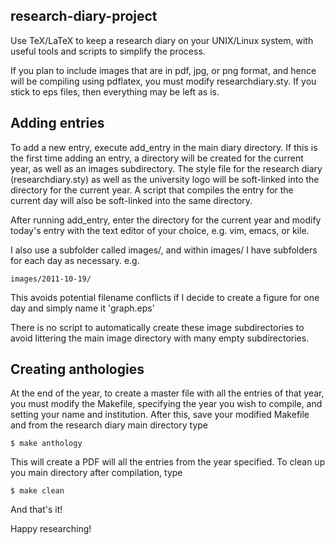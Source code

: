 research-diary-project
---

Use TeX/LaTeX to keep a research diary on your UNIX/Linux system, with useful tools and scripts to simplify the process.

If you plan to include images that are in pdf, jpg, or png format, and hence will be compiling using
pdflatex, you must modify researchdiary.sty. If you stick to eps files, then everything may be left as is.

Adding entries
---
To add a new entry, execute add_entry in the main diary directory. If this is the first time adding an
entry, a directory will be created for the current year, as well as an images subdirectory. The style
file for the research diary (researchdiary.sty) as well as the university logo will be soft-linked into
the directory for the current year. A script that compiles the entry for the current day will also be
soft-linked into the same directory.

After running add_entry, enter the directory for the current year and modify today's entry with the 
text editor of your choice, e.g. vim, emacs, or kile.

I also use a subfolder called images/, and within images/ I have subfolders for each day
as necessary. e.g.

    images/2011-10-19/

This avoids potential filename conflicts if I decide to create a figure for one day and simply name it
'graph.eps'

There is no script to automatically create these image subdirectories to avoid littering the main image
directory with many empty subdirectories.

Creating anthologies
---

At the end of the year, to create a master file with all the entries of that year, you must modify the
Makefile, specifying the year you wish to compile, and setting your name and institution. After this,
save your modified Makefile and from the research diary main directory type

	$ make anthology

This will create a PDF will all the entries from the year specified. To clean up you main directory after
compilation, type

	$ make clean

And that's it!

Happy researching!

